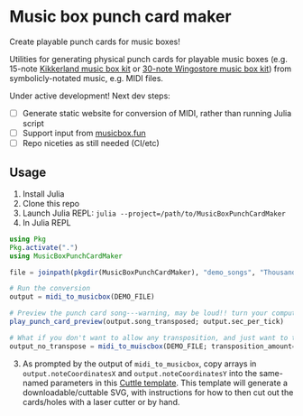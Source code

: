 # Music box punch card maker

Create playable punch cards for music boxes!

Utilities for generating physical punch cards for playable music boxes (e.g. 15-note [Kikkerland music box kit](https://kikkerland.com/products/make-your-own-music-box-kit) or [30-note Wingostore music box kit](https://www.amazon.com/dp/B0774TSP3T?th=1)) from symbolicly-notated music, e.g. MIDI files.

Under active development! Next dev steps:
- [ ] Generate static website for conversion of MIDI, rather than running Julia script
- [ ] Support input from [musicbox.fun](https://musicbox.fun)
- [ ] Repo niceties as still needed (CI/etc)

## Usage

1. Install Julia
2. Clone this repo
2. Launch Julia REPL: `julia --project=/path/to/MusicBoxPunchCardMaker`
2. In Julia REPL
```julia
using Pkg
Pkg.activate(".")
using MusicBoxPunchCardMaker

file = joinpath(pkgdir(MusicBoxPunchCardMaker), "demo_songs", "ThousandMiles.mid")

# Run the conversion
output = midi_to_musicbox(DEMO_FILE)

# Preview the punch card song---warning, may be loud!! turn your computer volume down first. Also, not lovely, and will not sound like a music box :) 
play_punch_card_preview(output.song_transposed; output.sec_per_tick)

# What if you don't want to allow any transposition, and just want to throw out any unsupported notes? Hard-code the transposition amount to zero: 
output_no_transpose = midi_to_muiscbox(DEMO_FILE; transposition_amount=0)
```

3. As prompted by the output of `midi_to_musicbox`, copy arrays in `output.noteCoordinatesX` and `output.noteCoordinatesY` into the same-named parameters in this [Cuttle template](https://cuttle.xyz/@hannahilea/Music-roll-punchcards-for-music-boxes-iTT4lnLVNL5f). This template will generate a downloadable/cuttable SVG, with instructions for how to then cut out the cards/holes with a laser cutter or by hand.
